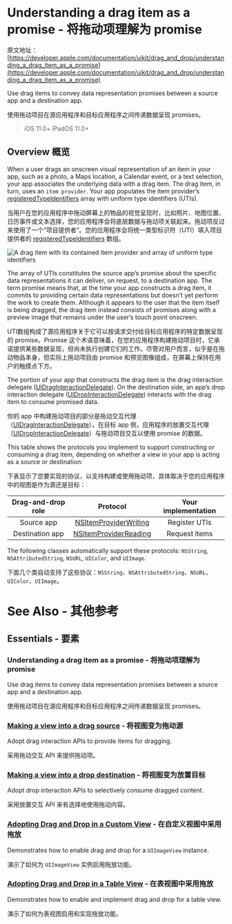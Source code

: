 # Understanding a drag item as a promise - 将拖动项理解为 promise

原文地址：
[https://developer.apple.com/documentation/uikit/drag_and_drop/understanding_a_drag_item_as_a_promise](https://developer.apple.com/documentation/uikit/drag_and_drop/understanding_a_drag_item_as_a_promise)

Use drag items to convey data representation promises between a source app and a destination app.

使用拖动项目在源应用程序和目标应用程序之间传递数据呈现 promises。

> iOS 11.0+
iPadOS 11.0+

## Overview 概览

When a user drags an onscreen visual representation of an item in your app, such as a photo, a Maps location, a Calendar event, or a text selection, your app associates the underlying data with a drag item. The drag item, in turn, uses an `item provider`. Your app populates the item provider’s [registeredTypeIdentifiers](https://developer.apple.com/documentation/foundation/nsitemprovider/1403923-registeredtypeidentifiers) array with uniform type identifiers (UTIs).

当用户在您的应用程序中拖动屏幕上的物品的视觉呈现时，比如照片、地图位置、日历事件或文本选择，您的应用程序会将底层数据与拖动项关联起来。拖动项反过来使用了一个“项目提供者”。您的应用程序会将统一类型标识符（UTI）填入项目提供者的 [registeredTypeIdentifiers](https://developer.apple.com/documentation/foundation/nsitemprovider/1403923-registeredtypeidentifiers) 数组。

![A drag item with its contained item provider and array of uniform type identifiers](https://docs-assets.developer.apple.com/published/71ab889a73/54c378c1-9b5c-4ae6-9e92-f65a76917d86.png)

The array of UTIs constitutes the source app’s promise about the specific data representations it can deliver, on request, to a destination app. The term promise means that, at the time your app constructs a drag item, it commits to providing certain data representations but doesn’t yet perform the work to create them. Although it appears to the user that the item itself is being dragged, the drag item instead consists of promises along with a preview image that remains under the user’s touch point onscreen.

UTI数组构成了源应用程序关于它可以按请求交付给目标应用程序的特定数据呈现的 promise。Promise 这个术语意味着，在您的应用程序构建拖动项目时，它承诺提供某些数据呈现，但尚未执行创建它们的工作。尽管对用户而言，似乎是在拖动物品本身，但实际上拖动项目由 promise 和预览图像组成，在屏幕上保持在用户的触摸点下方。

The portion of your app that constructs the drag item is the drag interaction delegate ([UIDragInteractionDelegate](https://developer.apple.com/documentation/uikit/uidraginteractiondelegate)). On the destination side, an app’s drop interaction delegate ([UIDropInteractionDelegate](https://developer.apple.com/documentation/uikit/uidropinteractiondelegate)) interacts with the drag item to consume promised data.

你的 app 中构建拖动项目的部分是拖动交互代理（[UIDragInteractionDelegate](https://developer.apple.com/documentation/uikit/uidraginteractiondelegate)）。在目标 app 侧，应用程序的放置交互代理（[UIDropInteractionDelegate](https://developer.apple.com/documentation/uikit/uidropinteractiondelegate)）与拖动项目交互以使用 promise 的数据。

This table shows the protocols you implement to support constructing or consuming a drag item, depending on whether a view in your app is acting as a source or destination:

下表显示了您要实现的协议，以支持构建或使用拖动项，具体取决于您的应用程序中的视图是作为源还是目标：

Drag-and-drop role|Protocol|Your implementation
|:-:|:-:|:-:|
Source app|[NSItemProviderWriting](https://developer.apple.com/documentation/foundation/nsitemproviderwriting)|Register UTIs|
Destination app|[NSItemProviderReading](https://developer.apple.com/documentation/foundation/nsitemproviderreading)|Request items

The following classes automatically support these protocols: `NSString`, `NSAttributedString`, `NSURL`, `UIColor`, and `UIImage`.

下面几个类自动支持了这些协议：`NSString`、`NSAttributedString`、`NSURL`、`UIColor`、`UIImage`。


# See Also - 其他参考

## Essentials - 要素

### Understanding a drag item as a promise - 将拖动项理解为 promise

Use drag items to convey data representation promises between a source app and a destination app.

使用拖动项目在源应用程序和目标应用程序之间传递数据呈现 promises。

### [Making a view into a drag source](https://developer.apple.com/documentation/uikit/drag_and_drop/making_a_view_into_a_drag_source) - 将视图变为拖动源

Adopt drag interaction APIs to provide items for dragging.

采用拖动交互 API 来提供拖动项。

### [Making a view into a drop destination](https://developer.apple.com/documentation/uikit/drag_and_drop/making_a_view_into_a_drop_destination) - 将视图变为放置目标

Adopt drop interaction APIs to selectively consume dragged content.

采用放置交互 API 来有选择地使用拖动内容。

### [Adopting Drag and Drop in a Custom View](https://developer.apple.com/documentation/uikit/drag_and_drop/adopting_drag_and_drop_in_a_custom_view) - 在自定义视图中采用拖放

Demonstrates how to enable drag and drop for a `UIImageView` instance.

演示了如何为 `UIImageView` 实例启用拖放功能。

### [Adopting Drag and Drop in a Table View](https://developer.apple.com/documentation/uikit/drag_and_drop/adopting_drag_and_drop_in_a_table_view) - 在表视图中采用拖放

Demonstrates how to enable and implement drag and drop for a table view.

演示了如何为表视图启用和实现拖放功能。